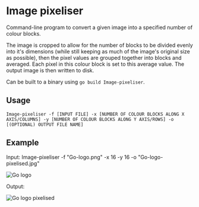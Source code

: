 # Image pixeliser

Command-line program to convert a given image into a specified number of colour blocks. 

The image is cropped to allow for the number of blocks to be divided evenly into it's dimensions (while still keeping as much of the image's original size as possible), then the pixel values are grouped together into blocks and averaged. Each pixel in this colour block is set to this average value. The output image is then written to disk.

Can be built to a binary using ```go build Image-pixeliser```.

## Usage

```Image-pixeliser -f [INPUT FILE] -x [NUMBER OF COLOUR BLOCKS ALONG X AXIS/COLUMNS] -y [NUMBER OF COLOUR BLOCKS ALONG Y AXIS/ROWS] -o [(OPTIONAL) OUTPUT FILE NAME]``` 

## Example

Input: Image-pixeliser -f "Go-logo.png" -x 16 -y 16 -o "Go-logo-pixelised.jpg"

![Go logo](examples/Go-logo.png) 

Output:

![Go logo pixelised](examples/Go-logo-pixelised.jpg)
